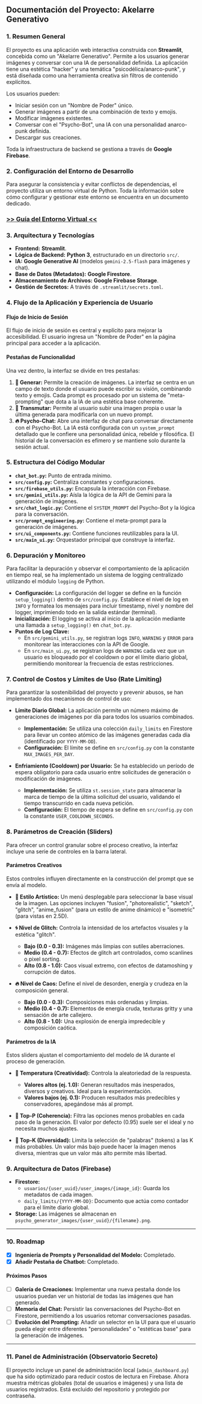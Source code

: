 ## Documentación del Proyecto: Akelarre Generativo

### 1. Resumen General

El proyecto es una aplicación web interactiva construida con **Streamlit**, concebida como un "Akelarre Generativo". Permite a los usuarios generar imágenes y conversar con una IA de personalidad definida. La aplicación tiene una estética "hacker" y una temática "psicodélica/anarco-punk", y está diseñada como una herramienta creativa sin filtros de contenido explícitos.

Los usuarios pueden:
- Iniciar sesión con un "Nombre de Poder" único.
- Generar imágenes a partir de una combinación de texto y emojis.
- Modificar imágenes existentes.
- Conversar con el "Psycho-Bot", una IA con una personalidad anarco-punk definida.
- Descargar sus creaciones.

Toda la infraestructura de backend se gestiona a través de **Google Firebase**.

### 2. Configuración del Entorno de Desarrollo

Para asegurar la consistencia y evitar conflictos de dependencias, el proyecto utiliza un entorno virtual de Python. Toda la información sobre cómo configurar y gestionar este entorno se encuentra en un documento dedicado.

### [**>> Guía del Entorno Virtual <<**](./VIRTUAL_ENV.md)

### 3. Arquitectura y Tecnologías

- **Frontend:** **Streamlit**.
- **Lógica de Backend:** **Python 3**, estructurado en un directorio `src/`.
- **IA:** **Google Generative AI** (modelos `gemini-2.5-flash` para imágenes y chat).
- **Base de Datos (Metadatos):** **Google Firestore**.
- **Almacenamiento de Archivos:** **Google Firebase Storage**.
- **Gestión de Secretos:** A través de `.streamlit/secrets.toml`.

### 4. Flujo de la Aplicación y Experiencia de Usuario

#### Flujo de Inicio de Sesión
El flujo de inicio de sesión es central y explícito para mejorar la accesibilidad. El usuario ingresa un "Nombre de Poder" en la página principal para acceder a la aplicación.

#### Pestañas de Funcionalidad
Una vez dentro, la interfaz se divide en tres pestañas:
1.  **🎨 Generar:** Permite la creación de imágenes. La interfaz se centra en un campo de texto donde el usuario puede escribir su visión, combinando texto y emojis. Cada prompt es procesado por un sistema de "meta-prompting" que dota a la IA de una estética base coherente.
2.  **🔄 Transmutar:** Permite al usuario subir una imagen propia o usar la última generada para modificarla con un nuevo prompt.
3.  **🔥 Psycho-Chat:** Abre una interfaz de chat para conversar directamente con el Psycho-Bot. La IA está configurada con un `system_prompt` detallado que le confiere una personalidad única, rebelde y filosófica. El historial de la conversación es efímero y se mantiene solo durante la sesión actual.

### 5. Estructura del Código Modular

-   **`chat_bot.py`:** Punto de entrada mínimo.
-   **`src/config.py`:** Centraliza constantes y configuraciones.
-   **`src/firebase_utils.py`:** Encapsula la interacción con Firebase.
-   **`src/gemini_utils.py`:** Aísla la lógica de la API de Gemini para la generación de imágenes.
-   **`src/chat_logic.py`:** Contiene el `SYSTEM_PROMPT` del Psycho-Bot y la lógica para la conversación.
-   **`src/prompt_engineering.py`:** Contiene el meta-prompt para la generación de imágenes.
-   **`src/ui_components.py`:** Contiene funciones reutilizables para la UI.
-   **`src/main_ui.py`:** Orquestador principal que construye la interfaz.

### 6. Depuración y Monitoreo

Para facilitar la depuración y observar el comportamiento de la aplicación en tiempo real, se ha implementado un sistema de logging centralizado utilizando el módulo `logging` de Python.

-   **Configuración:** La configuración del logger se define en la función `setup_logging()` dentro de `src/config.py`. Establece el nivel de log en `INFO` y formatea los mensajes para incluir timestamp, nivel y nombre del logger, imprimiendo todo en la salida estándar (terminal).
-   **Inicialización:** El logging se activa al inicio de la aplicación mediante una llamada a `setup_logging()` en `chat_bot.py`.
-   **Puntos de Log Clave:**
    -   En `src/gemini_utils.py`, se registran logs `INFO`, `WARNING` y `ERROR` para monitorear las interacciones con la API de Google.
    -   En `src/main_ui.py`, se registran logs de `WARNING` cada vez que un usuario es bloqueado por el cooldown o por el límite diario global, permitiendo monitorear la frecuencia de estas restricciones.

### 7. Control de Costos y Límites de Uso (Rate Limiting)

Para garantizar la sostenibilidad del proyecto y prevenir abusos, se han implementado dos mecanismos de control de uso:

-   **Límite Diario Global:** La aplicación permite un número máximo de generaciones de imágenes por día para todos los usuarios combinados.
    -   **Implementación:** Se utiliza una colección `daily_limits` en Firestore para llevar un conteo atómico de las imágenes generadas cada día (identificado por `YYYY-MM-DD`).
    -   **Configuración:** El límite se define en `src/config.py` con la constante `MAX_IMAGES_PER_DAY`.

-   **Enfriamiento (Cooldown) por Usuario:** Se ha establecido un período de espera obligatorio para cada usuario entre solicitudes de generación o modificación de imágenes.
    -   **Implementación:** Se utiliza `st.session_state` para almacenar la marca de tiempo de la última solicitud del usuario, validando el tiempo transcurrido en cada nueva petición.
    -   **Configuración:** El tiempo de espera se define en `src/config.py` con la constante `USER_COOLDOWN_SECONDS`.

### 8. Parámetros de Creación (Sliders)

Para ofrecer un control granular sobre el proceso creativo, la interfaz incluye una serie de controles en la barra lateral.

#### Parámetros Creativos
Estos controles influyen directamente en la construcción del prompt que se envía al modelo.

-   **🎨 Estilo Artístico:** Un menú desplegable para seleccionar la base visual de la imagen. Las opciones incluyen "fusion", "photorealistic", "sketch", "glitch", "anime_fusion" (para un estilo de anime dinámico) e "isometric" (para vistas en 2.5D).

-   **🌀 Nivel de Glitch:** Controla la intensidad de los artefactos visuales y la estética "glitch".
    -   **Bajo (0.0 - 0.3):** Imágenes más limpias con sutiles aberraciones.
    -   **Medio (0.4 - 0.7):** Efectos de glitch art controlados, como scanlines o pixel sorting.
    -   **Alto (0.8 - 1.0):** Caos visual extremo, con efectos de datamoshing y corrupción de datos.

-   **🔥 Nivel de Caos:** Define el nivel de desorden, energía y crudeza en la composición general.
    -   **Bajo (0.0 - 0.3):** Composiciones más ordenadas y limpias.
    -   **Medio (0.4 - 0.7):** Elementos de energía cruda, texturas gritty y una sensación de arte callejero.
    -   **Alto (0.8 - 1.0):** Una explosión de energía impredecible y composición caótica.

#### Parámetros de la IA
Estos sliders ajustan el comportamiento del modelo de IA durante el proceso de generación.

-   **🤖 Temperatura (Creatividad):** Controla la aleatoriedad de la respuesta.
    -   **Valores altos (ej. 1.0):** Generan resultados más inesperados, diversos y creativos. Ideal para la experimentación.
    -   **Valores bajos (ej. 0.1):** Producen resultados más predecibles y conservadores, apegándose más al prompt.

-   **🤖 Top-P (Coherencia):** Filtra las opciones menos probables en cada paso de la generación. El valor por defecto (0.95) suele ser el ideal y no necesita muchos ajustes.

-   **🤖 Top-K (Diversidad):** Limita la selección de "palabras" (tokens) a las K más probables. Un valor más bajo puede hacer la imagen menos diversa, mientras que un valor más alto permite más libertad.

### 9. Arquitectura de Datos (Firebase)

-   **Firestore:**
    -   `usuarios/{user_uuid}/user_images/{image_id}`: Guarda los metadatos de cada imagen.
    -   `daily_limits/{YYYY-MM-DD}`: Documento que actúa como contador para el límite diario global.
-   **Storage:** Las imágenes se almacenan en `psycho_generator_images/{user_uuid}/{filename}.png`.

---

### 10. Roadmap

-   [x] **Ingeniería de Prompts y Personalidad del Modelo:** Completado.
-   [x] **Añadir Pestaña de Chatbot:** Completado.

#### Próximos Pasos
-   [ ] **Galería de Creaciones:** Implementar una nueva pestaña donde los usuarios puedan ver un historial de todas las imágenes que han generado.
-   [ ] **Memoria del Chat:** Persistir las conversaciones del Psycho-Bot en Firestore, permitiendo a los usuarios retomar conversaciones pasadas.
-   [ ] **Evolución del Prompting:** Añadir un selector en la UI para que el usuario pueda elegir entre diferentes "personalidades" o "estéticas base" para la generación de imágenes.

---

### 11. Panel de Administración (Observatorio Secreto)

El proyecto incluye un panel de administración local (`admin_dashboard.py`) que ha sido optimizado para reducir costos de lectura en Firebase. Ahora muestra métricas globales (total de usuarios e imágenes) y una lista de usuarios registrados. Está excluido del repositorio y protegido por contraseña.
